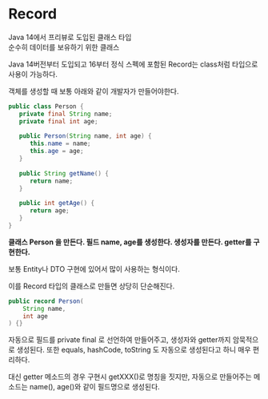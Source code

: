 # Record

Java 14에서 프리뷰로 도입된 클래스 타입   
순수히 데이터를 보유하기 위한 클래스

Java 14버전부터 도입되고 16부터 정식 스펙에 포함된 Record는 class처럼 타입으로 사용이 가능하다.

객체를 생성할 때 보통 아래와 같이 개발자가 만들어야한다.
```java
public class Person {
   private final String name;
   private final int age;
 
   public Person(String name, int age) {
      this.name = name;
      this.age = age;
   }
 
   public String getName() {
      return name;
   }
 
   public int getAge() {
      return age;
   }
}
```

**클래스 Person 을 만든다.
필드 name, age를 생성한다.
생성자를 만든다.
getter를 구현한다.**

보통 Entity나 DTO 구현에 있어서 많이 사용하는 형식이다.

이를 Record 타입의 클래스로 만들면 상당히 단순해진다.
```java
public record Person(
	String name,
    int age
) {}
```
자동으로 필드를 private final 로 선언하여 만들어주고, 생성자와 getter까지 암묵적으로 생성된다. 또한 equals, hashCode, toString 도 자동으로 생성된다고 하니 매우 편리하다.

대신 getter 메소드의 경우 구현시 getXXX()로 명칭을 짓지만, 자동으로 만들어주는 메소드는 name(), age()와 같이 필드명으로 생성된다.

